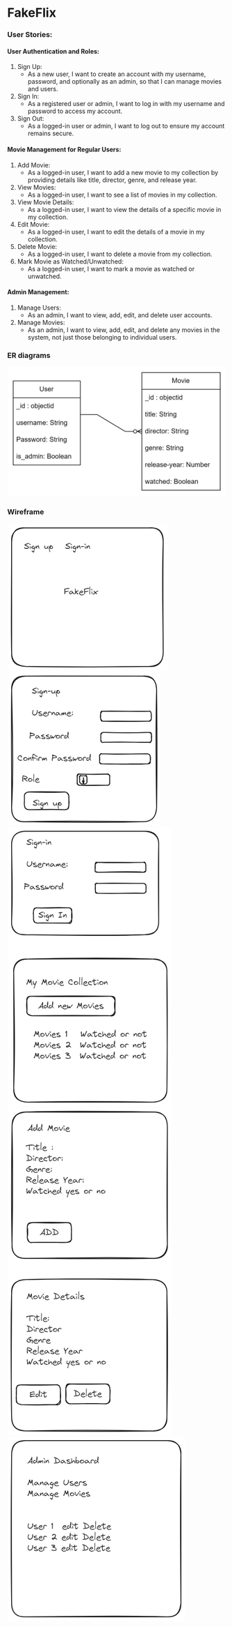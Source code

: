 # FakeFlix

### User Stories:

#### User Authentication and Roles:

1. Sign Up:
    - As a new user, I want to create an account with my username, password, and optionally as an admin, so that I can manage movies and users.
2. Sign In:
    - As a registered user or admin, I want to log in with my username and password to access my account.
3. Sign Out:
    - As a logged-in user or admin, I want to log out to ensure my account remains secure.

#### Movie Management for Regular Users:

1. Add Movie:
    - As a logged-in user, I want to add a new movie to my collection by providing details like title, director, genre, and release year.
2. View Movies:
    - As a logged-in user, I want to see a list of movies in my collection.
3. View Movie Details:
    - As a logged-in user, I want to view the details of a specific movie in my collection.
4. Edit Movie:
    - As a logged-in user, I want to edit the details of a movie in my collection.
5. Delete Movie:
    - As a logged-in user, I want to delete a movie from my collection.
6. Mark Movie as Watched/Unwatched:
    - As a logged-in user, I want to mark a movie as watched or unwatched.

#### Admin Management:

1. Manage Users:
    - As an admin, I want to view, add, edit, and delete user accounts.
2. Manage Movies:
    - As an admin, I want to view, add, edit, and delete any movies in the system, not just those belonging to individual users.

### ER diagrams

![ER DIAGRAM](image-2.png)

### Wireframe

![Landing page](image-3.png)
![Sign up](image-4.png)
![Sign in and home page](image-5.png)
![add movie and movie details](image-6.png)
![Movie dashboard](image-7.png)